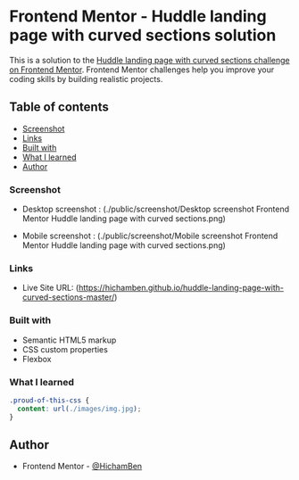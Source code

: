 # Frontend Mentor - Huddle landing page with curved sections solution

This is a solution to the [Huddle landing page with curved sections challenge on Frontend Mentor](https://www.frontendmentor.io/challenges/huddle-landing-page-with-curved-sections-5ca5ecd01e82137ec91a50f2). Frontend Mentor challenges help you improve your coding skills by building realistic projects. 

## Table of contents

  - [Screenshot](#screenshot)
  - [Links](#links)
  - [Built with](#built-with)
  - [What I learned](#what-i-learned)
  - [Author](#author)


### Screenshot

- Desktop screenshot : (./public/screenshot/Desktop screenshot  Frontend Mentor Huddle landing page with curved sections.png)

- Mobile screenshot : (./public/screenshot/Mobile screenshot  Frontend Mentor Huddle landing page with curved sections.png)


### Links
- Live Site URL: (https://hichamben.github.io/huddle-landing-page-with-curved-sections-master/)

### Built with

- Semantic HTML5 markup
- CSS custom properties
- Flexbox


### What I learned

```css
.proud-of-this-css {
  content: url(./images/img.jpg);
}
```

## Author

- Frontend Mentor - [@HichamBen](https://www.frontendmentor.io/profile/HichamBen)


